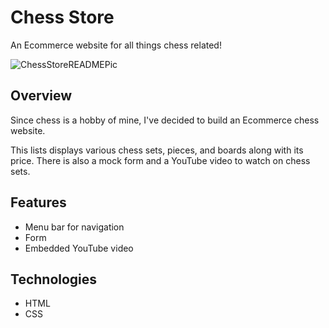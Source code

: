 # Chess Store
An Ecommerce website for all things chess related!

![ChessStoreREADMEPic](https://github.com/user-attachments/assets/8c71e735-3a40-433c-863b-1300c4ec8d3a)

## Overview
Since chess is a hobby of mine, I've decided to build an Ecommerce chess website.

This lists displays various chess sets, pieces, and boards along with its price. There is also a mock form and a YouTube video to watch on chess sets.

## Features
* Menu bar for navigation
* Form
* Embedded YouTube video

## Technologies
* HTML
* CSS

